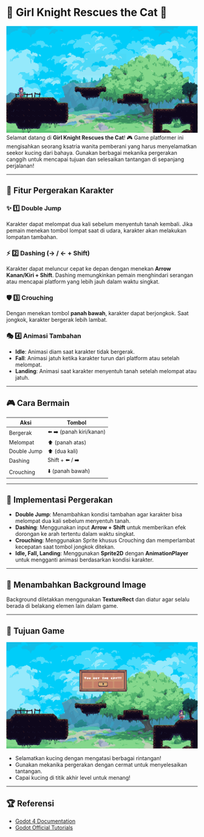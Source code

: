 # 🏰 **Girl Knight Rescues the Cat** 🏰
![alt text]({6B8D3366-D54E-46C1-8B39-70B253DF6928}.png)
Selamat datang di **Girl Knight Rescues the Cat**! 🎮
Game platformer ini mengisahkan seorang ksatria wanita pemberani yang harus menyelamatkan seekor kucing dari bahaya. Gunakan berbagai mekanika pergerakan canggih untuk mencapai tujuan dan selesaikan tantangan di sepanjang perjalanan!

---

## 🚀 **Fitur Pergerakan Karakter**

### ✨ **1️⃣ Double Jump**
Karakter dapat melompat dua kali sebelum menyentuh tanah kembali. Jika pemain menekan tombol lompat saat di udara, karakter akan melakukan lompatan tambahan.

### ⚡ **2️⃣ Dashing (→ / ← + Shift)**
Karakter dapat meluncur cepat ke depan dengan menekan **Arrow Kanan/Kiri + Shift**. Dashing memungkinkan pemain menghindari serangan atau mencapai platform yang lebih jauh dalam waktu singkat.

### 🛡️ **3️⃣ Crouching**
Dengan menekan tombol **panah bawah**, karakter dapat berjongkok. Saat jongkok, karakter bergerak lebih lambat.

### 🎭 **4️⃣ Animasi Tambahan**
- **Idle**: Animasi diam saat karakter tidak bergerak.
- **Fall**: Animasi jatuh ketika karakter turun dari platform atau setelah melompat.
- **Landing**: Animasi saat karakter menyentuh tanah setelah melompat atau jatuh.

---

## 🎮 **Cara Bermain**

| **Aksi**         | **Tombol**              |
|------------------|------------------------|
| Bergerak        | ⬅️ ➡️ (panah kiri/kanan)  |
| Melompat        | ⬆️ (panah atas)          |
| Double Jump     | ⬆️ (dua kali)            |
| Dashing         | Shift + ⬅️ / ➡️           |
| Crouching       | ⬇️ (panah bawah)          |

---

## 🎨 **Implementasi Pergerakan**
- **Double Jump**: Menambahkan kondisi tambahan agar karakter bisa melompat dua kali sebelum menyentuh tanah.
- **Dashing**: Menggunakan input **Arrow + Shift** untuk memberikan efek dorongan ke arah tertentu dalam waktu singkat.
- **Crouching**: Menggunakan Sprite khusus Crouching dan memperlambat kecepatan saat tombol jongkok ditekan.
- **Idle, Fall, Landing**: Menggunakan **Sprite2D** dengan **AnimationPlayer** untuk mengganti animasi berdasarkan kondisi karakter.

---

## 🌄 **Menambahkan Background Image**
Background diletakkan menggunakan **TextureRect** dan diatur agar selalu berada di belakang elemen lain dalam game.

---

## 🎯 **Tujuan Game**
![Win]({F5223EE6-475E-4A39-A721-5A924A073234}.png)
- Selamatkan kucing dengan mengatasi berbagai rintangan!
- Gunakan mekanika pergerakan dengan cermat untuk menyelesaikan tantangan.
- Capai kucing di titik akhir level untuk menang!

---

## 🏆 **Referensi**
- [Godot 4 Documentation](https://docs.godotengine.org/en/stable/)
- [Godot Official Tutorials](https://www.youtube.com/c/GodotEngineOfficial)
